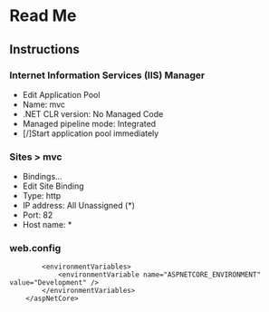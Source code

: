 # Read Me

## Instructions

### Internet Information Services (IIS) Manager
- Edit Application Pool
- Name: mvc
- .NET CLR version: No Managed Code
- Managed pipeline mode: Integrated
- [/]Start application pool immediately

### Sites > mvc
- Bindings...
- Edit Site Binding
- Type: http
- IP address: All Unassigned (*)
- Port: 82
- Host name: *

### web.config
> <aspNetCore processPath="dotnet" arguments=".\mvc.dll" stdoutLogEnabled="false" stdoutLogFile=".\logs\stdout" hostingModel="inprocess">
			<environmentVariables>
				<environmentVariable name="ASPNETCORE_ENVIRONMENT" value="Development" />
			</environmentVariables>
		</aspNetCore>
